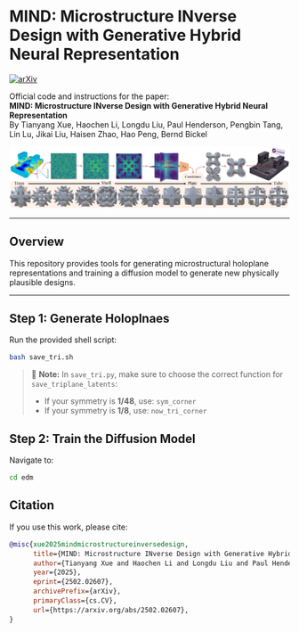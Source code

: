 # MIND: Microstructure INverse Design with Generative Hybrid Neural Representation

[![arXiv](https://img.shields.io/badge/arXiv-2502.02607-b31b1b.svg)](https://arxiv.org/abs/2502.02607)

Official code and instructions for the paper:  
**MIND: Microstructure INverse Design with Generative Hybrid Neural Representation**  
By Tianyang Xue, Haochen Li, Longdu Liu, Paul Henderson, Pengbin Tang, Lin Lu, Jikai Liu, Haisen Zhao, Hao Peng, Bernd Bickel

![Teaser](assets/teaser.jpg)

---

## Overview

This repository provides tools for generating microstructural holoplane representations and training a diffusion model to generate new physically plausible designs.

---


## Step 1: Generate Holoplnaes

Run the provided shell script:

```bash
bash save_tri.sh
```

> 🔧 **Note:** In `save_tri.py`, make sure to choose the correct function for `save_triplane_latents`:
>
> - If your symmetry is **1/48**, use: `sym_corner`
> - If your symmetry is **1/8**, use: `now_tri_corner`


## Step 2: Train the Diffusion Model

Navigate to:

```bash
cd edm
```

## Citation

If you use this work, please cite:

```bibtex
@misc{xue2025mindmicrostructureinversedesign,
      title={MIND: Microstructure INverse Design with Generative Hybrid Neural Representation}, 
      author={Tianyang Xue and Haochen Li and Longdu Liu and Paul Henderson and Pengbin Tang and Lin Lu and Jikai Liu and Haisen Zhao and Hao Peng and Bernd Bickel},
      year={2025},
      eprint={2502.02607},
      archivePrefix={arXiv},
      primaryClass={cs.CV},
      url={https://arxiv.org/abs/2502.02607}, 
}
```
